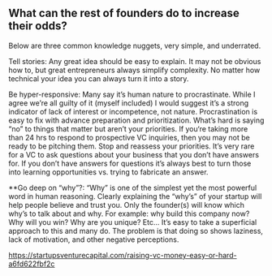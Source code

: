 ## What can the rest of founders do to increase their odds?

Below are three common knowledge nuggets, very simple, and underrated.

Tell stories: Any great idea should be easy to explain. It may not be obvious how to, but great entrepreneurs always simplify complexity.
No matter how technical your idea you can always turn it into a story.

Be hyper-responsive: Many say it’s human nature to procrastinate. While I agree we’re all guilty of it (myself included) I would suggest it’s a strong 
indicator of lack of interest or incompetence, not nature. Procrastination is easy to fix with advance preparation and prioritization. What’s hard is saying “no” to things that matter but aren’t your priorities. If you‘re taking more than 24 hrs to respond to prospective VC inquiries, then you may not be ready to be pitching them. Stop and reassess your priorities. It’s very rare for a VC to ask questions about your business that you don’t have answers for. If you don’t have answers for questions it’s always best to turn those into learning opportunities vs. trying to fabricate an answer.

**Go deep on “why”?: “Why” is one of the simplest yet the most powerful word in human reasoning. Clearly explaining the “why’s” of your startup will help people believe and trust you. Only the founder(s) will know which why’s to talk about and why. For example: why build this company now? Why will you win? Why are you unique? Etc… It’s easy to take a superficial approach to this and many do. The problem is that doing so shows laziness, lack of motivation, and other negative perceptions.

https://startupsventurecapital.com/raising-vc-money-easy-or-hard-a6fd622fbf2c

